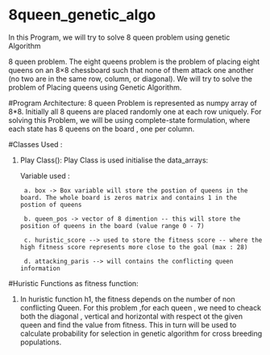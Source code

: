 # 8queen_genetic_algo
In this Program, we will try to solve 8 queen problem using genetic Algorithm 

8 queen problem. The eight queens problem is the problem of placing eight queens on an 8×8 chessboard such that none of them attack one another (no two are in the same row, column, or diagonal). We will try to solve the problem of Placing queens using Genetic Algorithm.  

#Program Architecture:
8 queen Problem is represented as numpy array of 8*8. Initially all 8 queens are placed randomly one at each row uniquely. For solving this Problem, we will be using complete-state formulation, where each state has 8 queens on the board , one per column. 


#Classes Used :
1. Play Class():
	Play Class is used initialise the data_arrays:
	
	Variable used :
		
		a. box -> Box variable will store the postion of queens in the board. The whole board is zeros matrix and contains 1 in the postion of queens
		
		b. queen_pos -> vector of 8 dimention -- this will store the position of queens in the board (value range 0 - 7)

		c. huristic_score --> used to store the fitness score -- where the high fitness score represents more close to the goal (max : 28)

		d. attacking_paris --> will contains the conflicting queen information

#Huristic Functions as fitness function:

1. In huristic function h1, the fitness depends on the number of non conflicting Queen. For this problem ,for each queen , we need to cheack both the diagonal , vertical and horizontal with respect ot the given queen and find the value from fitness. This in turn will be used to calculate probability for selection in genetic algorithm for cross breeding populations.
